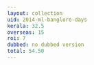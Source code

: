 ```yaml
---
layout: collection
uid: 2014-ml-banglore-days
kerala: 32.5 
overseas: 15 
roi: 7 
dubbed: no dubbed version
total: 54.50 
---
```

